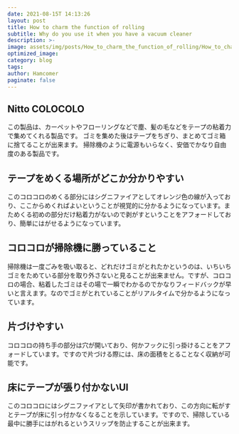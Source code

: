 ```yaml
---
date: 2021-08-15T 14:13:26
layout: post
title: How to charm the function of rolling
subtitle: Why do you use it when you have a vacuum cleaner
description: >-
image: assets/img/posts/How_to_charm_the_function_of_rolling/How_to_charm_the_function_of_rolling.JPG
optimized_image: 
category: blog
tags: 
author: Hamcomer
paginate: false
---
```


## Nitto COLOCOLO

この製品は、カーペットやフローリングなどで塵、髪の毛などをテープの粘着力で集めてくれる製品です。
ゴミを集めた後はテープをちぎり、まとめてゴミ箱に捨てることが出来ます。
掃除機のように電源もいらなく、安価でかなり自由度のある製品です。

## テープをめくる場所がどこか分かりやすい

このコロコロのめくる部分にはシグニファイアとしてオレンジ色の線が入っており、ここからめくればよいということが視覚的に分かるようになっています。まためくる初めの部分だけ粘着力がないので剥がすということをアフォードしており、簡単にはがせるようになっています。

## コロコロが掃除機に勝っていること

掃除機は一度ごみを吸い取ると、どれだけゴミがとれたかというのは、いちいちゴミをためている部分を取り外さないと見ることが出来ません。ですが、コロコロの場合、粘着したゴミはその場で一瞬でわかるのでかなりフィードバックが早いと言えます。なのでゴミがとれていることがリアルタイムで分かるようになっています。

## 片づけやすい

コロコロの持ち手の部分は穴が開いており、何かフックに引っ掛けることをアフォードしています。ですので片づける際には、床の面積をとることなく収納が可能です。

## 床にテープが張り付かないUI

このコロコロにはシグニファイアとして矢印が書かれており、この方向に転がすとテープが床に引っ付かなくなることを示しています。ですので、掃除している最中に勝手にはがれるというスリップを防止することが出来ます。